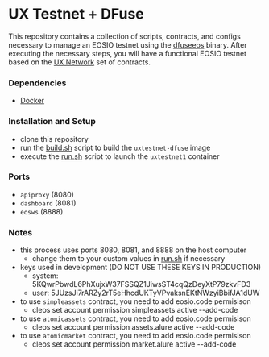 # UX Testnet + DFuse

This repository contains a collection of scripts, contracts, and configs necessary to manage an EOSIO testnet using the [dfuseeos](https://github.com/dfuse-io/dfuse-eosio) binary. After executing the necessary steps, you will have a functional EOSIO testnet based on the [UX Network](https://github.com/UXNetwork/ux.contracts/) set of contracts.

### Dependencies
- [Docker](https://www.docker.com/)

### Installation and Setup
- clone this repository
- run the [build.sh](build.sh) script to build the `uxtestnet-dfuse` image
- execute the [run.sh](run.sh) script to launch the `uxtestnet1` container

### Ports
- `apiproxy` (8080)
- `dashboard` (8081)
- `eosws` (8888)

### Notes
- this process uses ports 8080, 8081, and 8888 on the host computer
	- change them to your custom values in [run.sh](run.sh) if necessary
- keys used in development (DO NOT USE THESE KEYS IN PRODUCTION)
  - system: 5KQwrPbwdL6PhXujxW37FSSQZ1JiwsST4cqQzDeyXtP79zkvFD3
  - user: 5JUzsJi7rARZy2rT5eHhcdUKTyVPvaksnEKtNWzyiBbifJA1dUW
- to use `simpleassets` contract, you need to add eosio.code permisison
  - cleos set account permission simpleassets active --add-code
- to use `atomicassets` contract, you need to add eosio.code permisison
  - cleos set account permission assets.alure active --add-code
- to use `atomicmarket` contract, you need to add eosio.code permisison
  - cleos set account permission market.alure active --add-code

